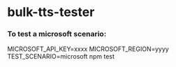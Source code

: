 # bulk-tts-tester

### To test a microsoft scenario:
MICROSOFT_API_KEY=xxxx MICROSOFT_REGION=yyyy TEST_SCENARIO=microsoft npm test
